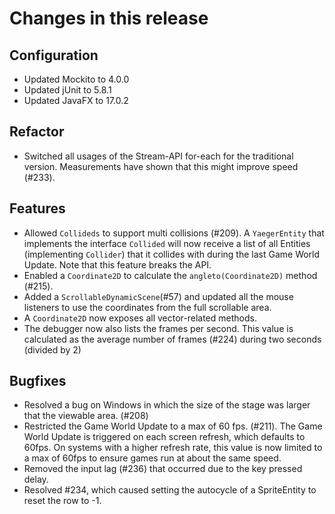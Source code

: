 # Changes in this release

## Configuration

* Updated Mockito to 4.0.0
* Updated jUnit to 5.8.1
* Updated JavaFX to 17.0.2

## Refactor

* Switched all usages of the Stream-API for-each for the traditional version.
  Measurements have shown that this might improve speed (#233).

## Features

* Allowed `Collideds` to support multi collisions (#209). A `YaegerEntity`
  that implements the interface `Collided` will now receive a list of all
  Entities (implementing `Collider`) that it collides with during the last Game
  World Update. Note that this feature breaks the API.
* Enabled a  `Coordinate2D` to calculate the `angleto(Coordinate2D)` method
  (#215).
* Added a `ScrollableDynamicScene`(#57) and updated all the mouse listeners to
  use the coordinates from the full scrollable area.
* A `Coordinate2D` now exposes all vector-related methods.
* The debugger now also lists the frames per second. This value is
  calculated as the average number of frames (#224) during two seconds
  (divided by 2)

## Bugfixes

* Resolved a bug on Windows in which the size of the stage was larger that the
  viewable area. (#208)
* Restricted the Game World Update to a max of 60 fps. (#211). The Game
  World Update is triggered on each screen refresh, which defaults to 60fps.
  On systems with a higher refresh rate, this value is now limited to a max of
  60fps to ensure games run at about the same speed.
* Removed the input lag (#236) that occurred due to the key pressed delay.
* Resolved #234, which caused setting the autocycle of a SpriteEntity to
  reset the row to -1.
